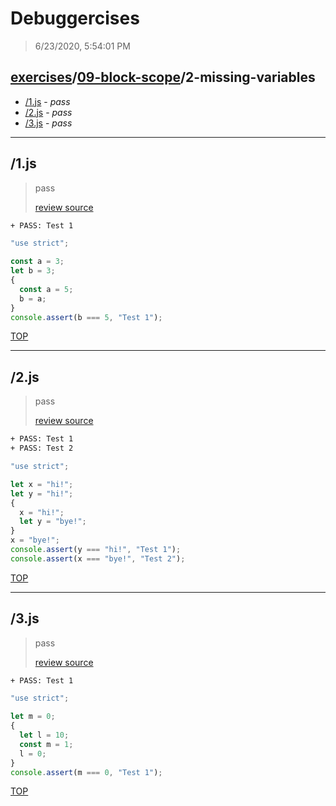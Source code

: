 # Debuggercises 

> 6/23/2020, 5:54:01 PM 

## [exercises](../../README.md)/[09-block-scope](../README.md)/2-missing-variables 

- [/1.js](#1js) - _pass_ 
- [/2.js](#2js) - _pass_ 
- [/3.js](#3js) - _pass_ 
---

## /1.js 

> pass 
>
> [review source](../../../exercises/09-block-scope/2-missing-variables/1.js)

```txt
+ PASS: Test 1
```

```js
"use strict";

const a = 3;
let b = 3;
{
  const a = 5;
  b = a;
}
console.assert(b === 5, "Test 1");

```

[TOP](#debuggercises)

---

## /2.js 

> pass 
>
> [review source](../../../exercises/09-block-scope/2-missing-variables/2.js)

```txt
+ PASS: Test 1
+ PASS: Test 2
```

```js
"use strict";

let x = "hi!";
let y = "hi!";
{
  x = "hi!";
  let y = "bye!";
}
x = "bye!";
console.assert(y === "hi!", "Test 1");
console.assert(x === "bye!", "Test 2");

```

[TOP](#debuggercises)

---

## /3.js 

> pass 
>
> [review source](../../../exercises/09-block-scope/2-missing-variables/3.js)

```txt
+ PASS: Test 1
```

```js
"use strict";

let m = 0;
{
  let l = 10;
  const m = 1;
  l = 0;
}
console.assert(m === 0, "Test 1");

```

[TOP](#debuggercises)

